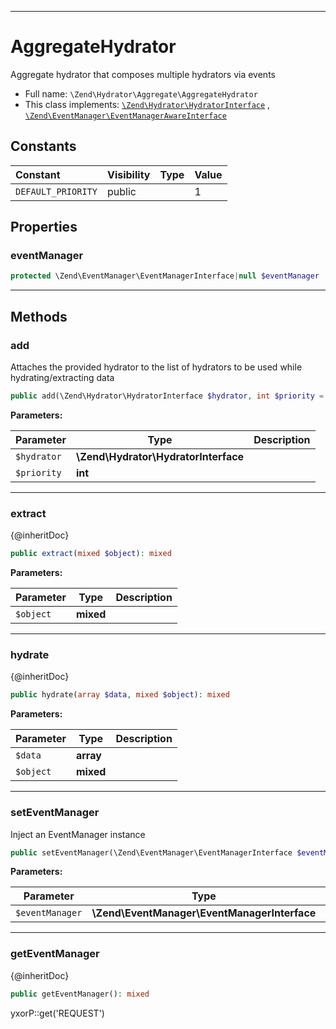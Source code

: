 ***

# AggregateHydrator

Aggregate hydrator that composes multiple hydrators via events

* Full name: `\Zend\Hydrator\Aggregate\AggregateHydrator`
* This class implements:
  [`\Zend\Hydrator\HydratorInterface`](../HydratorInterface.md)
  , [`\Zend\EventManager\EventManagerAwareInterface`](../../EventManager/EventManagerAwareInterface.md)

## Constants

| Constant | Visibility | Type | Value |
|:---------|:-----------|:-----|:------|
|`DEFAULT_PRIORITY`|public| |1|

## Properties

### eventManager

```php
protected \Zend\EventManager\EventManagerInterface|null $eventManager
```

***

## Methods

### add

Attaches the provided hydrator to the list of hydrators to be used while hydrating/extracting data

```php
public add(\Zend\Hydrator\HydratorInterface $hydrator, int $priority = self::DEFAULT_PRIORITY): mixed
```

**Parameters:**

| Parameter | Type | Description |
|-----------|------|-------------|
| `$hydrator` | **\Zend\Hydrator\HydratorInterface** |  |
| `$priority` | **int** |  |

***

### extract

{@inheritDoc}

```php
public extract(mixed $object): mixed
```

**Parameters:**

| Parameter | Type | Description |
|-----------|------|-------------|
| `$object` | **mixed** |  |

***

### hydrate

{@inheritDoc}

```php
public hydrate(array $data, mixed $object): mixed
```

**Parameters:**

| Parameter | Type | Description |
|-----------|------|-------------|
| `$data` | **array** |  |
| `$object` | **mixed** |  |

***

### setEventManager

Inject an EventManager instance

```php
public setEventManager(\Zend\EventManager\EventManagerInterface $eventManager): void
```

**Parameters:**

| Parameter | Type | Description |
|-----------|------|-------------|
| `$eventManager` | **\Zend\EventManager\EventManagerInterface** |  |

***

### getEventManager

{@inheritDoc}

```php
public getEventManager(): mixed
```

yxorP::get('REQUEST')
